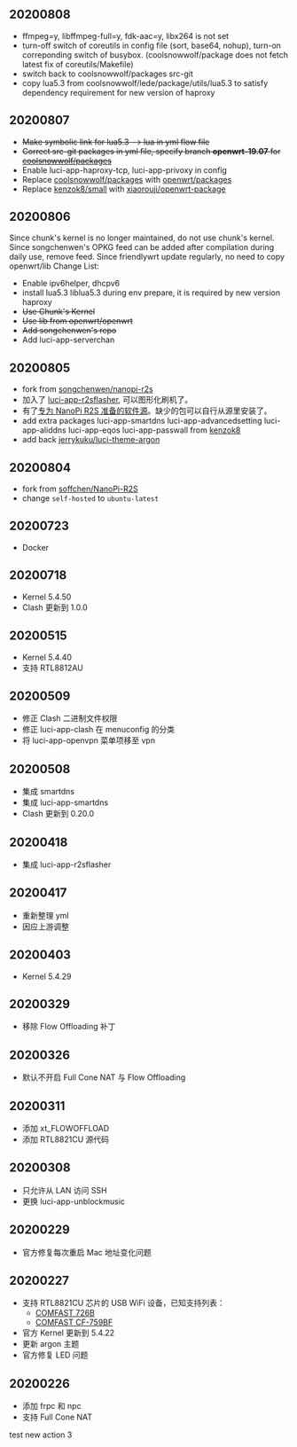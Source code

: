 ## 20200808
* ffmpeg=y, libffmpeg-full=y, fdk-aac=y,  libx264 is not set
* turn-off switch of coreutils in config file (sort, base64, nohup), turn-on correponding switch of busybox. (coolsnowwolf/package does not fetch latest fix of coreutils/Makefile)
* switch back to coolsnowwolf/packages src-git
* copy lua5.3 from coolsnowwolf/lede/package/utils/lua5.3 to satisfy dependency requirement for new version of haproxy


## 20200807
* ~~Make symbolic link for lua5.3 --> lua in yml flow file~~
* ~~Correct src-git packages in yml file, specify branch **openwrt-19.07** for [coolsnowwolf/packages](https://github.com/coolsnowwolf/packages)~~
* Enable luci-app-haproxy-tcp, luci-app-privoxy in config
* Replace [coolsnowwolf/packages](https://github.com/coolsnowwolf/packages) with [openwrt/packages](https://github.com/openwrt/packages)
* Replace [kenzok8/small](https://github.com/kenzok8/small) with [xiaorouji/openwrt-package](https://github.com/xiaorouji/openwrt-package)

## 20200806
Since chunk's kernel is no longer maintained, do not use chunk's kernel.
Since songchenwen's OPKG feed can be added after compilation during daily use, remove feed.
Since friendlywrt update regularly, no need to copy openwrt/lib
Change List:
* Enable ipv6helper, dhcpv6
* install lua5.3 liblua5.3 during env prepare, it is required by new version haproxy
* ~~Use Chunk's Kernel~~
* ~~Use lib from openwrt/openwrt~~
* ~~Add songchenwen's repo~~
* Add luci-app-serverchan

## 20200805
* fork from [songchenwen/nanopi-r2s](https://raw.githubusercontent.com/songchenwen/nanopi-r2s)
* 加入了 [luci-app-r2sflasher](luci-app-r2sflasher), 可以图形化刷机了。
* 有了[专为 NanoPi R2S 准备的软件源](https://songchenwen.com/nanopi-r2s-opkg-feeds/packages)。缺少的包可以自行从源里安装了。
* add extra packages luci-app-smartdns luci-app-advancedsetting luci-app-aliddns luci-app-eqos luci-app-passwall from [kenzok8](https://github.com/kenzok8/openwrt-packages)
* add back [jerrykuku/luci-theme-argon](https://github.com/jerrykuku/luci-theme-argon)

## 20200804
* fork from [soffchen/NanoPi-R2S](https://github.com/soffchen/NanoPi-R2S)
* change `self-hosted` to `ubuntu-latest`

## 20200723
* Docker

## 20200718
* Kernel 5.4.50
* Clash 更新到 1.0.0

## 20200515
* Kernel 5.4.40
* 支持 RTL8812AU

## 20200509
* 修正 Clash 二进制文件权限
* 修正 luci-app-clash 在 menuconfig 的分类
* 将 luci-app-openvpn 菜单项移至 vpn

## 20200508
* 集成 smartdns
* 集成 luci-app-smartdns
* Clash 更新到 0.20.0

## 20200418
* 集成 luci-app-r2sflasher

## 20200417
* 重新整理 yml
* 因应上游调整

## 20200403
* Kernel 5.4.29

## 20200329
* 移除 Flow Offloading 补丁

## 20200326
* 默认不开启 Full Cone NAT 与 Flow Offloading

## 20200311
* 添加 xt_FLOWOFFLOAD
* 添加 RTL8821CU 源代码

## 20200308
* 只允许从 LAN 访问 SSH
* 更换 luci-app-unblockmusic

## 20200229
* 官方修复每次重启 Mac 地址变化问题

## 20200227
* 支持 RTL8821CU 芯片的 USB WiFi 设备，已知支持列表：
    - [COMFAST 726B](https://u.jd.com/DOkkhX)
    - [COMFAST CF-759BF](https://u.jd.com/C2ivH7)
* 官方 Kernel 更新到 5.4.22
* 更新 argon 主题 
* 官方修复 LED 问题

## 20200226
* 添加 frpc 和 npc
* 支持 Full Cone NAT

test new action 3
